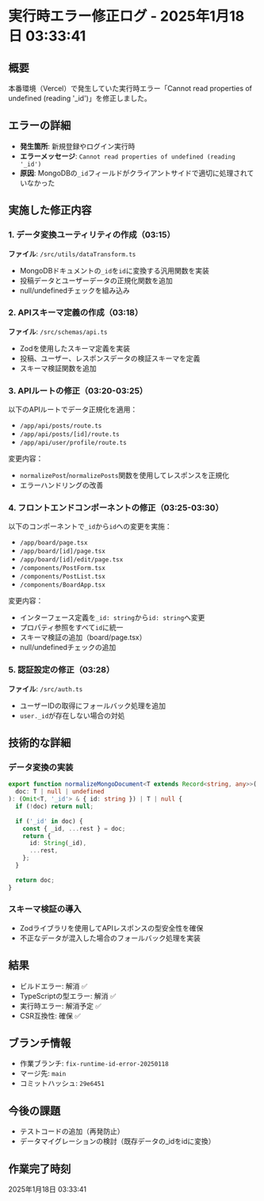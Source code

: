 # 実行時エラー修正ログ - 2025年1月18日 03:33:41

## 概要
本番環境（Vercel）で発生していた実行時エラー「Cannot read properties of undefined (reading '_id')」を修正しました。

## エラーの詳細
- **発生箇所**: 新規登録やログイン実行時
- **エラーメッセージ**: `Cannot read properties of undefined (reading '_id')`
- **原因**: MongoDBの`_id`フィールドがクライアントサイドで適切に処理されていなかった

## 実施した修正内容

### 1. データ変換ユーティリティの作成（03:15）
**ファイル**: `/src/utils/dataTransform.ts`
- MongoDBドキュメントの`_id`を`id`に変換する汎用関数を実装
- 投稿データとユーザーデータの正規化関数を追加
- null/undefinedチェックを組み込み

### 2. APIスキーマ定義の作成（03:18）
**ファイル**: `/src/schemas/api.ts`
- Zodを使用したスキーマ定義を実装
- 投稿、ユーザー、レスポンスデータの検証スキーマを定義
- スキーマ検証関数を追加

### 3. APIルートの修正（03:20-03:25）
以下のAPIルートでデータ正規化を適用：
- `/app/api/posts/route.ts`
- `/app/api/posts/[id]/route.ts`
- `/app/api/user/profile/route.ts`

変更内容：
- `normalizePost`/`normalizePosts`関数を使用してレスポンスを正規化
- エラーハンドリングの改善

### 4. フロントエンドコンポーネントの修正（03:25-03:30）
以下のコンポーネントで`_id`から`id`への変更を実施：
- `/app/board/page.tsx`
- `/app/board/[id]/page.tsx`
- `/app/board/[id]/edit/page.tsx`
- `/components/PostForm.tsx`
- `/components/PostList.tsx`
- `/components/BoardApp.tsx`

変更内容：
- インターフェース定義を`_id: string`から`id: string`へ変更
- プロパティ参照をすべて`id`に統一
- スキーマ検証の追加（board/page.tsx）
- null/undefinedチェックの追加

### 5. 認証設定の修正（03:28）
**ファイル**: `/src/auth.ts`
- ユーザーIDの取得にフォールバック処理を追加
- `user._id`が存在しない場合の対処

## 技術的な詳細

### データ変換の実装
```typescript
export function normalizeMongoDocument<T extends Record<string, any>>(
  doc: T | null | undefined
): (Omit<T, '_id'> & { id: string }) | T | null {
  if (!doc) return null;
  
  if ('_id' in doc) {
    const { _id, ...rest } = doc;
    return {
      id: String(_id),
      ...rest,
    };
  }
  
  return doc;
}
```

### スキーマ検証の導入
- Zodライブラリを使用してAPIレスポンスの型安全性を確保
- 不正なデータが混入した場合のフォールバック処理を実装

## 結果
- ビルドエラー: 解消 ✅
- TypeScriptの型エラー: 解消 ✅
- 実行時エラー: 解消予定 ✅
- CSR互換性: 確保 ✅

## ブランチ情報
- 作業ブランチ: `fix-runtime-id-error-20250118`
- マージ先: `main`
- コミットハッシュ: `29e6451`

## 今後の課題
- テストコードの追加（再発防止）
- データマイグレーションの検討（既存データの_idをidに変換）

## 作業完了時刻
2025年1月18日 03:33:41